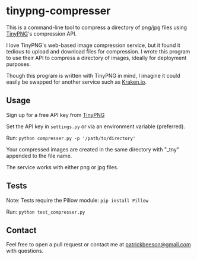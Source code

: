 tinypng-compresser
==================

This is a command-line tool to compress a directory of png/jpg files using [TinyPNG](http://tinypng.com)'s compression API.

I love TinyPNG's web-based image compression service, but it found it tedious to upload and download files for compression. I wrote this program to use their API to compress a directory of images, ideally for deployment purposes.

Though this program is written with TinyPNG in mind, I imagine it could easily be swapped for another service such as [Kraken.io](https://kraken.io/).

## Usage

Sign up for a free API key from [TinyPNG](https://tinypng.com/developers)

Set the API key in `settings.py` or via an environment variable (preferred).

Run: `python compresser.py -p '/path/to/directory'`

Your compressed images are created in the same directory with "_tny" appended to the file name.

The service works with either png or jpg files.

## Tests

Note: Tests require the Pillow module: `pip install Pillow`

Run: `python test_compresser.py`

## Contact

Feel free to open a pull request or contact me at patrickbeeson@gmail.com with questions.
